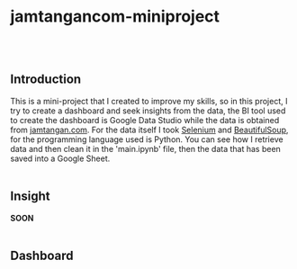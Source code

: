 # jamtangancom-miniproject
<br></br>
## Introduction
This is a mini-project that I created to improve my skills, so in this project, I try to create a dashboard and seek insights from the data, the BI tool used to create the dashboard is Google Data Studio while the data is obtained from <a href="https://www.jamtangan.com">jamtangan.com</a>. For the data itself I took <a href="https://selenium-python.readthedocs.io">Selenium</a> and <a href="https://beautiful-soup-4.readthedocs.io/en /latest/">BeautifulSoup</a>, for the programming language used is Python. You can see how I retrieve data and then clean it in the 'main.ipynb' file, then the data that has been saved into a Google Sheet.
<br></br>
## Insight
<b>SOON</b>
<br></br>
## Dashboard
